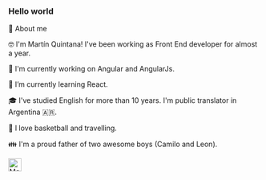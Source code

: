 ### Hello world

🚀 About me

🤓 I'm Martín Quintana! I've been working as Front End developer for almost a year. 

🔭 I'm currently working on Angular and AngularJs.

🌱 I’m currently learning React.

🎓 I've studied English for more than 10 years. I'm public translator in Argentina 🇦🇷. 

🏀 I love basketball and travelling. 

👪 I'm a proud father of two awesome boys (Camilo and Leon).




<a href="https://twitter.com/mquintana1988">
<img align="left" alt="Martin Quintana twitter" width="26px" src="https://icongr.am/fontawesome/twitter.svg?size=128&color=70c8ff" />
</a>




<!--
**quintanamartin/quintanamartin** is a ✨ _special_ ✨ repository because its `README.md` (this file) appears on your GitHub profile.

Here are some ideas to get you started:

- 🔭 I’m currently working on ...
- 🌱 I’m currently learning ...
- 👯 I’m looking to collaborate on ...
- 🤔 I’m looking for help with ...
- 💬 Ask me about ...
- 📫 How to reach me: ...
- 😄 Pronouns: ...
- ⚡ Fun fact: ...
-->
